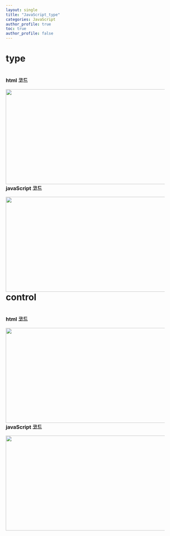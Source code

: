 ```yaml
---
layout: single
title: "JavaScript_type"
categories: JavaScript
author_profile: true
toc: true
author_profile: false
---
```


<h1>type<h1>
<h3>html 코드</h3>
<img src="https://hakcoding.github.io/img/day11_01.png" width="550" height="300" align="left">
<h3>javaScript 코드</h3>
<img src="https://hakcoding.github.io/img/day11_02.png" width="550" height="300" align="left">
<h1>control<h1>
<h3>html 코드</h3>
<img src="https://hakcoding.github.io/img/day11_03.png" width="550" height="300" align="left">
<h3>javaScript 코드</h3>
<img src="https://hakcoding.github.io/img/day11_04.png" width="550" height="300" align="left">